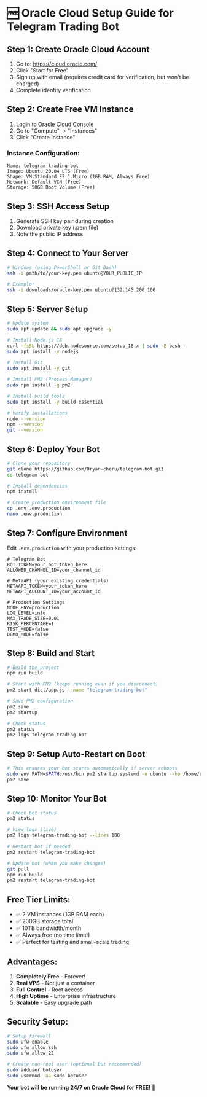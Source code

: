 # 🆓 Oracle Cloud Setup Guide for Telegram Trading Bot

## Step 1: Create Oracle Cloud Account
1. Go to: https://cloud.oracle.com/
2. Click "Start for Free"
3. Sign up with email (requires credit card for verification, but won't be charged)
4. Complete identity verification

## Step 2: Create Free VM Instance
1. Login to Oracle Cloud Console
2. Go to "Compute" → "Instances"
3. Click "Create Instance"

### Instance Configuration:
```
Name: telegram-trading-bot
Image: Ubuntu 20.04 LTS (Free)
Shape: VM.Standard.E2.1.Micro (1GB RAM, Always Free)
Network: Default VCN (Free)
Storage: 50GB Boot Volume (Free)
```

## Step 3: SSH Access Setup
1. Generate SSH key pair during creation
2. Download private key (.pem file)
3. Note the public IP address

## Step 4: Connect to Your Server
```bash
# Windows (using PowerShell or Git Bash)
ssh -i path/to/your-key.pem ubuntu@YOUR_PUBLIC_IP

# Example:
ssh -i downloads/oracle-key.pem ubuntu@132.145.200.100
```

## Step 5: Server Setup
```bash
# Update system
sudo apt update && sudo apt upgrade -y

# Install Node.js 18
curl -fsSL https://deb.nodesource.com/setup_18.x | sudo -E bash -
sudo apt install -y nodejs

# Install Git
sudo apt install -y git

# Install PM2 (Process Manager)
sudo npm install -g pm2

# Install build tools
sudo apt install -y build-essential

# Verify installations
node --version
npm --version
git --version
```

## Step 6: Deploy Your Bot
```bash
# Clone your repository
git clone https://github.com/Bryan-cheru/telegram-bot.git
cd telegram-bot

# Install dependencies
npm install

# Create production environment file
cp .env .env.production
nano .env.production
```

## Step 7: Configure Environment
Edit `.env.production` with your production settings:
```env
# Telegram Bot
BOT_TOKEN=your_bot_token_here
ALLOWED_CHANNEL_ID=your_channel_id

# MetaAPI (your existing credentials)
METAAPI_TOKEN=your_token_here
METAAPI_ACCOUNT_ID=your_account_id

# Production Settings
NODE_ENV=production
LOG_LEVEL=info
MAX_TRADE_SIZE=0.01
RISK_PERCENTAGE=1
TEST_MODE=false
DEMO_MODE=false
```

## Step 8: Build and Start
```bash
# Build the project
npm run build

# Start with PM2 (keeps running even if you disconnect)
pm2 start dist/app.js --name "telegram-trading-bot"

# Save PM2 configuration
pm2 save
pm2 startup

# Check status
pm2 status
pm2 logs telegram-trading-bot
```

## Step 9: Setup Auto-Restart on Boot
```bash
# This ensures your bot starts automatically if server reboots
sudo env PATH=$PATH:/usr/bin pm2 startup systemd -u ubuntu --hp /home/ubuntu
pm2 save
```

## Step 10: Monitor Your Bot
```bash
# Check bot status
pm2 status

# View logs (live)
pm2 logs telegram-trading-bot --lines 100

# Restart bot if needed
pm2 restart telegram-trading-bot

# Update bot (when you make changes)
git pull
npm run build
pm2 restart telegram-trading-bot
```

## Free Tier Limits:
- ✅ 2 VM instances (1GB RAM each)
- ✅ 200GB storage total
- ✅ 10TB bandwidth/month
- ✅ Always free (no time limit!)
- ✅ Perfect for testing and small-scale trading

## Advantages:
1. **Completely Free** - Forever!
2. **Real VPS** - Not just a container
3. **Full Control** - Root access
4. **High Uptime** - Enterprise infrastructure
5. **Scalable** - Easy upgrade path

## Security Setup:
```bash
# Setup firewall
sudo ufw enable
sudo ufw allow ssh
sudo ufw allow 22

# Create non-root user (optional but recommended)
sudo adduser botuser
sudo usermod -aG sudo botuser
```

**Your bot will be running 24/7 on Oracle Cloud for FREE! 🎉**
